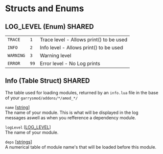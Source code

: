 # Structs and Enums

## LOG_LEVEL (Enum) <shared>SHARED</shared>

| | | |
| --- | --- | --- |
| `TRACE`  | `1` | Trace level - Allows print() to be used |
| `INFO`  | `2` | Info level - Allows print() to be used |
| `WARNING`  | `3`  | Warning level |
| `ERROR`  | `99`  | Error level - No Log prints |

## Info (Table Struct) <shared>SHARED</shared>

The table used for loading modules, returned by an `info.lua` file in the base of your `garrysmod/addons/*/amod_*/`

`name` \[[string](https://wiki.facepunch.com/gmod/string)\]<br>
The name of your module. This is what will be displayed in the log messages aswell as when you refference a dependency module.

`logLevel` \[[LOG_LEVEL](#log_level-enums)]<br>
The name of your module.

`deps` \[[strings](https://wiki.facepunch.com/gmod/string)]<br>
A numerical table of module name's that will be loaded before this module.